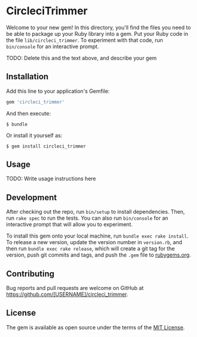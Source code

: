 # CircleciTrimmer

Welcome to your new gem! In this directory, you'll find the files you need to be able to package up your Ruby library into a gem. Put your Ruby code in the file `lib/circleci_trimmer`. To experiment with that code, run `bin/console` for an interactive prompt.

TODO: Delete this and the text above, and describe your gem

## Installation

Add this line to your application's Gemfile:

```ruby
gem 'circleci_trimmer'
```

And then execute:

    $ bundle

Or install it yourself as:

    $ gem install circleci_trimmer

## Usage

TODO: Write usage instructions here

## Development

After checking out the repo, run `bin/setup` to install dependencies. Then, run `rake spec` to run the tests. You can also run `bin/console` for an interactive prompt that will allow you to experiment.

To install this gem onto your local machine, run `bundle exec rake install`. To release a new version, update the version number in `version.rb`, and then run `bundle exec rake release`, which will create a git tag for the version, push git commits and tags, and push the `.gem` file to [rubygems.org](https://rubygems.org).

## Contributing

Bug reports and pull requests are welcome on GitHub at https://github.com/[USERNAME]/circleci_trimmer.

## License

The gem is available as open source under the terms of the [MIT License](http://opensource.org/licenses/MIT).
